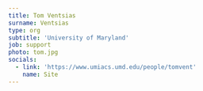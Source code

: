 ```yaml
---
title: Tom Ventsias
surname: Ventsias
type: org
subtitle: 'University of Maryland'
job: support
photo: tom.jpg
socials:
  - link: 'https://www.umiacs.umd.edu/people/tomvent'
    name: Site
---
```

